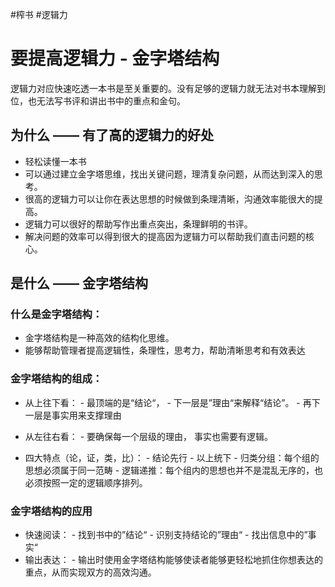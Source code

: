 #榨书 #逻辑力 
# 要提高逻辑力 - 金字塔结构

逻辑力对应快速吃透一本书是至关重要的。没有足够的逻辑力就无法对书本理解到位，也无法写书评和讲出书中的重点和金句。

## 为什么 —— 有了高的逻辑力的好处
- 轻松读懂一本书
- 可以通过建立金字塔思维，找出关键问题，理清复杂问题，从而达到深入的思考。
- 很高的逻辑力可以让你在表达思想的时候做到条理清晰，沟通效率能很大的提高。
- 逻辑力可以很好的帮助写作出重点突出，条理鲜明的书评。
- 解决问题的效率可以得到很大的提高因为逻辑力可以帮助我们直击问题的核心。

## 是什么 —— 金字塔结构
### 什么是金字塔结构：
- 金字塔结构是一种高效的结构化思维。
- 能够帮助管理者提高逻辑性，条理性，思考力，帮助清晰思考和有效表达

### 金字塔结构的组成： 
- 从上往下看：
        - 最顶端的是“结论“，
        - 下一层是”理由“来解释“结论”。
        -  再下一层是事实用来支撑理由

- 从左往右看：
        - 要确保每一个层级的理由， 事实也需要有逻辑。

- 四大特点（论，证，类，比）：
        - 结论先行
        - 以上统下
        - 归类分组：每个组的思想必须属于同一范畴
        - 逻辑递推：每个组内的思想也并不是混乱无序的，也必须按照一定的逻辑顺序排列。

### 金字塔结构的应用
- 快速阅读：
        - 找到书中的”结论“
        - 识别支持结论的”理由“
        - 找出信息中的”事实“
- 输出表达：
        - 输出时使用金字塔结构能够使读者能够更轻松地抓住你想表达的重点，从而实现双方的高效沟通。